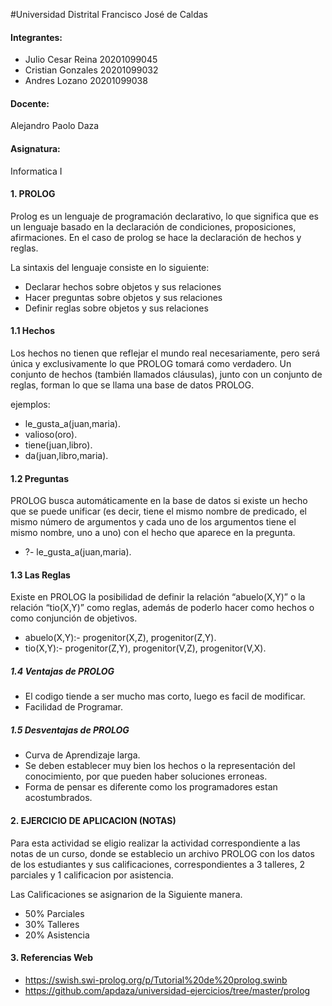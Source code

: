 #Universidad Distrital Francisco José de Caldas

#### Integrantes: 

- Julio Cesar Reina      20201099045
- Cristian Gonzales      20201099032
- Andres Lozano          20201099038

#### Docente:

Alejandro Paolo Daza

#### Asignatura: 

Informatica I


#### 1. PROLOG

Prolog es un lenguaje de programación declarativo, lo que significa que es un lenguaje basado en la declaración de condiciones, proposiciones, afirmaciones. En el caso de prolog se hace la declaración de hechos y reglas.

La sintaxis del lenguaje consiste en lo siguiente:
- Declarar hechos sobre objetos y sus relaciones
- Hacer preguntas sobre objetos y sus relaciones
- Definir reglas sobre objetos y sus relaciones

#### 1.1 Hechos

Los hechos no tienen que reflejar el mundo real necesariamente, pero será única y exclusivamente lo que PROLOG tomará como verdadero. Un conjunto de hechos (también llamados cláusulas), junto con un conjunto de reglas, forman lo que se llama una base de datos PROLOG.

ejemplos:

- le_gusta_a(juan,maria).
- valioso(oro).
- tiene(juan,libro).
- da(juan,libro,maria).

#### 1.2 Preguntas

PROLOG busca automáticamente en la base de datos si existe un hecho que se puede unificar (es decir, tiene el mismo nombre de predicado, el mismo número de argumentos y cada uno de los argumentos tiene el mismo nombre, uno a uno) con el hecho que aparece en la pregunta. 

- ?- le_gusta_a(juan,maria).

#### 1.3 Las Reglas

Existe en PROLOG la posibilidad de definir la relación “abuelo(X,Y)” o la relación “tio(X,Y)” como reglas, además de poderlo hacer como hechos o como conjunción de objetivos.

- abuelo(X,Y):- progenitor(X,Z), progenitor(Z,Y).
- tio(X,Y):- progenitor(Z,Y), progenitor(V,Z), progenitor(V,X).

##### 1.4 Ventajas de PROLOG

- El codigo tiende a ser mucho mas corto, luego es facil de modificar.
- Facilidad de Programar.

##### 1.5 Desventajas de PROLOG

- Curva de Aprendizaje larga.
- Se deben establecer muy bien los hechos o la representación del conocimiento, por que pueden haber soluciones erroneas.
- Forma de pensar es diferente como los programadores estan acostumbrados.



#### 2. EJERCICIO DE APLICACION (NOTAS)

Para esta actividad se eligio realizar la actividad correspondiente a las notas de un curso, donde se establecio un archivo PROLOG con los datos de los estudiantes y sus calificaciones, correspondientes a 3 talleres, 2 parciales y 1 calificacion por asistencia. 

Las Calificaciones se asignarion de la Siguiente manera.

- 50% Parciales
- 30% Talleres
- 20% Asistencia




#### 3. Referencias Web

- https://swish.swi-prolog.org/p/Tutorial%20de%20prolog.swinb
- https://github.com/apdaza/universidad-ejercicios/tree/master/prolog
